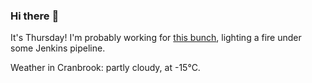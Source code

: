 ### Hi there :wave:

It's Thursday! I'm probably working for [this bunch](https://github.com/kohofinancial), lighting a fire under some Jenkins pipeline.

Weather in Cranbrook: partly cloudy, at -15°C.
